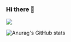 ### Hi there 👋

<!--
**HDH914/HDH914** is a ✨ _special_ ✨ repository because its `README.md` (this file) appears on your GitHub profile.

Here are some ideas to get you started:

- 🔭 I’m currently working on ...
- 🌱 I’m currently learning ...
- 👯 I’m looking to collaborate on ...
- 🤔 I’m looking for help with ...
- 💬 Ask me about ...
- 📫 How to reach me: ...
- 😄 Pronouns: ...
- ⚡ Fun fact: ...
-->

<img src="https://img.shields.io/badge/HTML-E34F26?style=for-the-badge&logo=HTML5&logoColor=black">

<!-- 본문에 뱃지넣기 -->
<!-- 뱃지 사이트  https://simpleicons.org/ -->
<!-- <a href="버튼을 눌렀을 때 이동할 링크" target="_blank"><img src="https://img.shields.io/badge/instagram-배경색?style=뱃지모양&logo=로고&logoColor=로고색상"/></a> -->

<!-- stat 표시 -->
<!-- stat 사이트  https://github.com/anuraghazra/github-readme-stats/blob/master/themes/README.md -->
![Anurag's GitHub stats](https://github-readme-stats.vercel.app/api?username=HDH914&show_icons=true&theme=ocean_dark)
